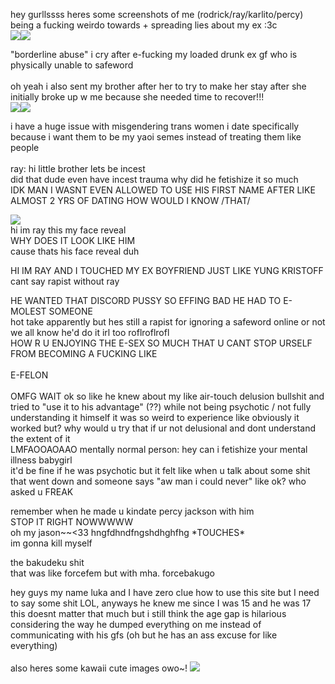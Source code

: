 <p>hey gurllssss heres some screenshots of me (rodrick/ray/karlito/percy) being a fucking weirdo towards + spreading lies about my ex :3c<br><img src="https://i.imgur.com/tqiyaey.png"><img src="https://i.imgur.com/ggDsv3B.png"></p>

<p>"borderline abuse" i cry after e-fucking my loaded drunk ex gf who is physically unable to safeword<br><br>oh yeah i also sent my brother after her to try to make her stay after she initially broke up w me because she needed time to recover!!!<br><img src="https://i.imgur.com/bQKsSnQ.png"><img src="https://i.imgur.com/6M50Jz5.png"></p>

<p>i have a huge issue with misgendering trans women i date specifically because i want them to be my yaoi semes instead of treating them like people<br><br>ray: hi little brother lets be incest<br>did that dude even have incest trauma why did he fetishize it so much<br>IDK MAN I WASNT EVEN ALLOWED TO USE HIS FIRST NAME AFTER LIKE ALMOST 2 YRS OF DATING HOW WOULD I KNOW /THAT/</p>

<p><img src="https://i.redd.it/4lr7ph7d2b5d1.jpeg"><br>hi im ray this my face reveal<br>WHY DOES IT LOOK LIKE HIM<br>cause thats his face reveal duh</p>
<p>HI IM RAY AND I TOUCHED MY EX BOYFRIEND JUST LIKE YUNG KRISTOFF cant say rapist without ray</p>

<p>HE WANTED THAT DISCORD PUSSY SO EFFING BAD HE HAD TO E-MOLEST SOMEONE<br>hot take apparently but hes still a rapist for ignoring a safeword online or not we all know he'd do it irl too roflroflrofl<br>HOW R U ENJOYING THE E-SEX SO MUCH THAT U CANT STOP URSELF FROM BECOMING A FUCKING LIKE<br><br>E-FELON
  <br><br>
OMFG WAIT ok so like he knew about my like air-touch delusion bullshit and tried to "use it to his advantage" (??) while not being psychotic / not fully understanding it himself it was so weird to experience like obviously it worked but? why would u try that if ur not delusional and dont understand the extent of it<br>LMFAOOAOAAO mentally normal person: hey can i fetishize your mental illness babygirl<br>it'd be fine if he was psychotic but it felt like when u talk about some shit that went down and someone says "aw man i could never" like ok? who asked u FREAK</p><p>remember when he made u kindate percy jackson with him<br>STOP IT RIGHT NOWWWWW<br>oh my jason~~<33 hngfdhndfngshdhghfhg *TOUCHES*<br>im gonna kill myself</p><p>the bakudeku shit<br>that was like forcefem but with mha. forcebakugo</p>

<p>hey guys my name luka and I have zero clue how to use this site but I need to say some shit LOL, anyways he knew me since I was 15 and he was 17 this doesnt matter that much but i still think the age gap is hilarious considering the way he dumped everything on me instead of communicating with his gfs (oh but he has an ass excuse for like everything)
<br><br> 
also heres some kawaii cute images owo~! <img src="https://postimg.cc/MnsLKjsQ" </p>

